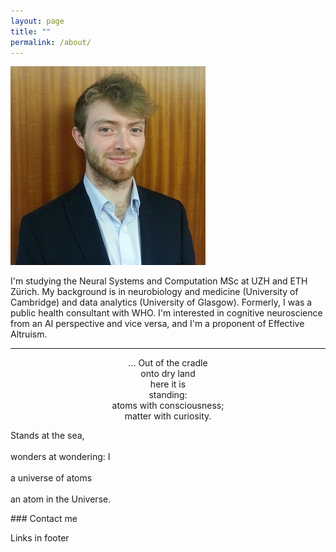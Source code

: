 ```yaml
---
layout: page
title: ""
permalink: /about/
---
```


<img class="center" src="/images/jpegleebw.jpg" alt="Lee">

I'm studying the Neural Systems and Computation MSc at UZH and ETH Zürich. My background is in neurobiology and medicine (University of Cambridge) and data analytics (University of Glasgow). Formerly, I was a public health consultant with WHO. I'm interested in cognitive neuroscience from an AI perspective and vice versa, and I'm a proponent of Effective Altruism.

<hr>
<p align="center">
...  
Out of the cradle<br/>  
onto dry land<br/> 
here it is<br/>   
standing:<br/>   
atoms with consciousness;<br/>  
matter with curiosity.<br/>   

Stands at the sea,<br/>   
wonders at wondering: I<br/>   
a universe of atoms<br/>   
an atom in the Universe.<br/>   
</p>
### Contact me

Links in footer
